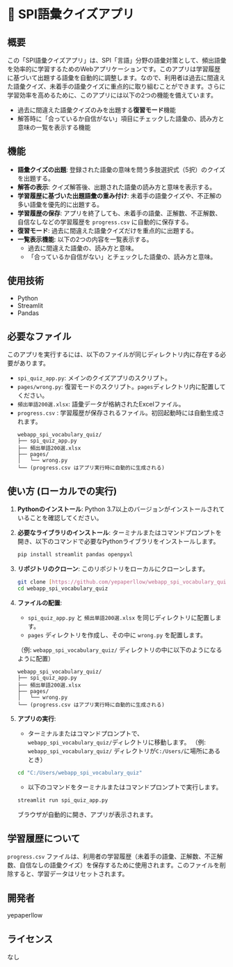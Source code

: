 # 📝 SPI語彙クイズアプリ

## 概要
この「SPI語彙クイズアプリ」は、SPI「言語」分野の語彙対策として、頻出語彙を効率的に学習するためのWebアプリケーションです。このアプリは学習履歴に基づいて出題する語彙を自動的に調整します。なので、利用者は過去に間違えた語彙クイズ、未着手の語彙クイズに重点的に取り組むことができます。さらに学習効率を高めるために、このアプリには以下の2つの機能を備えています。
* 過去に間違えた語彙クイズのみを出題する**復習モード**機能
* 解答時に「合っているか自信がない」項目にチェックした語彙の、読み方と意味の一覧を表示する機能


## 機能
* **語彙クイズの出題**: 登録された語彙の意味を問う多肢選択式（5択）のクイズを出題する。
* **解答の表示**: クイズ解答後、出題された語彙の読み方と意味を表示する。
* **学習履歴に基づいた出題語彙の重み付け**: 未着手の語彙クイズや、不正解の多い語彙を優先的に出題する。
* **学習履歴の保存**: アプリを終了しても、未着手の語彙、正解数、不正解数、自信なしなどの学習履歴を `progress.csv` に自動的に保存する。
* **復習モード**: 過去に間違えた語彙クイズだけを重点的に出題する。
* **一覧表示機能**: 以下の2つの内容を一覧表示する。
    * 過去に間違えた語彙の、読み方と意味。
    * 「合っているか自信がない」とチェックした語彙の、読み方と意味。


## 使用技術
* Python
* Streamlit
* Pandas


## 必要なファイル
このアプリを実行するには、以下のファイルが同じディレクトリ内に存在する必要があります。
* `spi_quiz_app.py`: メインのクイズアプリのスクリプト。
* `pages/wrong.py`: 復習モードのスクリプト。`pages`ディレクトリ内に配置してください。
* `頻出単語200選.xlsx`: 語彙データが格納されたExcelファイル。
* `progress.csv` : 学習履歴が保存されるファイル。初回起動時には自動生成されます。
    ```
    webapp_spi_vocabulary_quiz/
    ├── spi_quiz_app.py
    ├── 頻出単語200選.xlsx
    ├── pages/
    │   └── wrong.py
    └── (progress.csv はアプリ実行時に自動的に生成される)
    ```


## 使い方 (ローカルでの実行)

1.  **Pythonのインストール**:
    Python 3.7以上のバージョンがインストールされていることを確認してください。

2.  **必要なライブラリのインストール**:
    ターミナルまたはコマンドプロンプトを開き、以下のコマンドで必要なPythonライブラリをインストールします。
    ```bash
    pip install streamlit pandas openpyxl
    ```

3.  **リポジトリのクローン**:
    このリポジトリをローカルにクローンします。
    ```bash
    git clone [https://github.com/yepaperllow/webapp_spi_vocabulary_quiz.git](https://github.com/yepaperllow/webapp_spi_vocabulary_quiz.git)
    cd webapp_spi_vocabulary_quiz
    ```

4.  **ファイルの配置**:
    * `spi_quiz_app.py` と `頻出単語200選.xlsx` を同じディレクトリに配置します。
    * `pages` ディレクトリを作成し、その中に `wrong.py` を配置します。

    （例: `webapp_spi_vocabulary_quiz/` ディレクトリの中に以下のようになるように配置）
    ```
    webapp_spi_vocabulary_quiz/
    ├── spi_quiz_app.py
    ├── 頻出単語200選.xlsx
    ├── pages/
    │   └── wrong.py
    └── (progress.csv はアプリ実行時に自動的に生成される)
    ```

5.  **アプリの実行**:
    * ターミナルまたはコマンドプロンプトで、`webapp_spi_vocabulary_quiz/`ディレクトリに移動します。
    （例: `webapp_spi_vocabulary_quiz/` ディレクトリが`C:/Users/`に場所にあるとき）
    ```bash
    cd "C:/Users/webapp_spi_vocabulary_quiz"
    ```

    * 以下のコマンドをターミナルまたはコマンドプロンプトで実行します。
    ```bash
    streamlit run spi_quiz_app.py
    ```
    ブラウザが自動的に開き、アプリが表示されます。

## 学習履歴について
`progress.csv` ファイルは、利用者の学習履歴（未着手の語彙、正解数、不正解数、自信なしの語彙クイズ）を保存するために使用されます。このファイルを削除すると、学習データはリセットされます。

## 開発者
yepaperllow

## ライセンス
なし